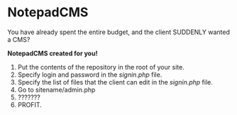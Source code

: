 # NotepadCMS

You have already spent the entire budget, and the client SUDDENLY wanted a CMS?

**NotepadCMS created for you!**

1. Put the contents of the repository in the root of your site.
2. Specify login and password in the *signin.php* file.
3. Specify the list of files that the client can edit in the *signin.php* file.
4. Go to sitename/admin.php
5. ???????
6. PROFIT.
